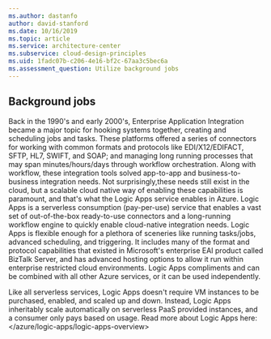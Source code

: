 ```yaml
---
ms.author: dastanfo
author: david-stanford
ms.date: 10/16/2019
ms.topic: article
ms.service: architecture-center
ms.subservice: cloud-design-principles
ms.uid: 1fadc07b-c206-4e16-bf2c-67aa3c5bec6a
ms.assessment_question: Utilize background jobs
---
```

## Background jobs

Back in the 1990's and early 2000's, Enterprise Application Integration became a major topic for hooking systems together, creating and scheduling jobs and tasks. These platforms offered a series of connectors for working with common formats and protocols like EDI/X12/EDIFACT, SFTP, HL7, SWIFT, and SOAP; and managing long running processes that may span minutes/hours/days through workflow orchestration. Along with workflow, these integration tools solved app-to-app and business-to-business integration needs. Not surprisingly,these needs still exist in the cloud, but a scalable cloud native way of enabling these capabilities is paramount, and that's what the Logic Apps service enables in Azure. Logic Apps is a serverless consumption  (pay-per-use) service that enables a vast set of out-of-the-box ready-to-use connectors and a long-running workflow engine to quickly enable cloud-native integration needs. Logic Apps is flexible enough for a plethora of sceneries like running tasks/jobs, advanced scheduling, and triggering. It includes many of the format and protocol capabilities that existed in Microsoft's enterprise EAI product called BizTalk Server, and has advanced hosting options to allow it run within enterprise restricted cloud environments. Logic Apps compliments and can be combined with all other Azure services, or it can be used independently.

Like all serverless services, Logic Apps doesn't require VM instances to be purchased, enabled, and scaled up and down. Instead, Logic Apps inheritably scale automatically on serverless PaaS provided instances, and a consumer only pays based on usage. Read more about Logic Apps here: </azure/logic-apps/logic-apps-overview>
